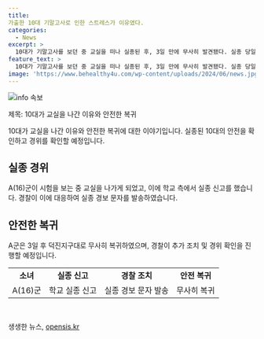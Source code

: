 ```yaml
---
title: 
가출한 10대 기말고사로 인한 스트레스가 이유였다.
categories:
  - News
excerpt: >
  10대가 기말고사를 보던 중 교실을 떠나 실종된 후, 3일 만에 무사히 발견됐다. 실종 당일 학교에서 사라진 A군에 대한 경찰의 실종 신고와 수사가 이뤄졌고, A군은 덕진지구대로 직접 찾아와 안전한 상태임이 확인됐다.경찰은 A군의 실종 사유를 조사할 예정이다.
feature_text: >
  10대가 기말고사를 보던 중 교실을 떠나 실종된 후, 3일 만에 무사히 발견됐다. 실종 당일 학교에서 사라진 A군에 대한 경찰의 실종 신고와 수사가 이뤄졌고, A군은 덕진지구대로 직접 찾아와 안전한 상태임이 확인됐다.경찰은 A군의 실종 사유를 조사할 예정이다.
image: 'https://www.behealthy4u.com/wp-content/uploads/2024/06/news.jpg'
---
```


<p><img src="https://www.behealthy4u.com/wp-content/uploads/2024/06/news.jpg" alt="info 속보" /></p>

<p>제목: 10대가 교실을 나간 이유와 안전한 복귀</p>

<p>10대가 교실을 나간 이유와 안전한 복귀에 대한 이야기입니다. 실종된 10대의 안전을 확인하고 경위를 확인할 예정입니다.</p>

<h2 data-ke-size="size26">실종 경위</h2>

<p data-ke-size="size16">A(16)군이 시험을 보는 중 교실을 나가게 되었고, 이에 학교 측에서 실종 신고를 했습니다. 경찰이 이에 대응하여 실종 경보 문자를 발송하였습니다.</p>

<h2 data-ke-size="size26">안전한 복귀</h2>

<p data-ke-size="size16">A군은 3일 후 덕진지구대로 무사히 복귀하였으며, 경찰이 추가 조치 및 경위 확인을 진행할 예정입니다.</p>

<table>
  <tr>
    <td style="text-align: center; height: 17px;"><b>소녀</b></td>
    <td style="text-align: center; height: 17px;"><b>실종 신고</b></td>
    <td style="text-align: center; height: 17px;"><b>경찰 조치</b></td>
    <td style="text-align: center; height: 17px;"><b>안전 복귀</b></td>
  </tr>
  <tr>
    <td style="height: 17px;">A(16)군</td>
    <td style="text-align: center; height: 17px;">학교 실종 신고</td>
    <td style="text-align: center; height: 17px;">실종 경보 문자 발송</td>
    <td style="text-align: center; height: 17px;">무사히 복귀</td>
  </tr>
</table>

<p data-ke-size="size16">&nbsp;</p>
생생한 뉴스, <a href="https://opensis.kr" rel="dofollow">opensis.kr</a>


